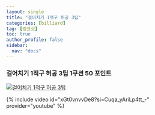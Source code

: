```yaml
---
layout: single
title: "걸어치기 1적구 허공 3팁"
categories: [billiard]
tag: [뱅크샷]
toc: true
author_profile: false
sidebar:
  nav: "docs"
---
```


### 걸어치기 1적구 허공 3팁 1쿠션 50 포인트

[![걸어치기 1적구 허공 3팁](/images/%EA%B1%B8%EC%96%B4%EC%B9%98%EA%B8%B0%201%EC%A0%81%EA%B5%AC%20%ED%97%88%EA%B3%B5%203%ED%8C%81.png)](https://1drv.ms/p/s!AuJKpwyYpUY9gYEKakxVC7lMqUVtPA?e=dvTT7S)

{% include video id="xGt0vnvvDe8?si=Cuqa_yAriLp4tt_-" provider="youtube" %}
